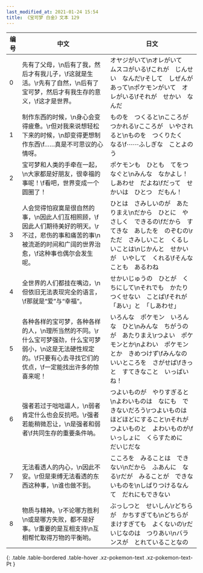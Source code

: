 ```yaml
---
last_modified_at: 2021-01-24 15:54
title: 《宝可梦 白金》文本 129
---
```

| 编号 | 中文 | 日文 |
| ---- | ---- | ---- |
| 0 | 先有了父母，\n后有了我，然后才有我儿子，\f这就是生活。\r先有了自然，\n后有了宝可梦，然后才有我生存的意义，\f这才是世界。 | オヤジがいて\nオレがいて　ムスコがいる\fこれが　じんせい　なんだ\rそして　しぜんがあって\nポケモンがいて　オレがいる\fそれが　せかい　なんだ |
| 1 | 制作东西的时候，\n身心会变得疲惫。\r但对我来说想轻松下来的时候，\n却变得更想制作东西\f……真是不可思议的心情呀。 | ものを　つくると\nこころが　つかれる\rこころが　いやされると\nものを　つくりたく　なる\f⋯⋯ふしぎな　ことよのう |
| 2 | 宝可梦和人类的手牵在一起，\n大家都是好朋友，很幸福的事呢！\f看吧，世界变成一个圆圈了！ | ポケモンも　ひとも　てをつなぐと\nみんな　なかよし！　しあわせ　だよね\fだって　せかいは　ひとつ　だもん！ |
| 3 | 人会觉得怕寂寞是很自然的事，\n因此人们互相照顾，\f因此人们期待美好的明天。\r不过，悲伤的事和痛苦的事\n被流逝的时间和广阔的世界治愈，\f这种事也偶尔会发生呢。 | ひとは　さみしいのが　あたりまえ\nだから　ひとに　やさしく　できるの\fだから　すてきな　あしたを　のぞむの\rただ　さみしいこと　くるしいことは\nじかんと　せかいが　いやして　くれる\fそんなことも　あるわね |
| 4 | 全世界的人们都挂在嘴边，\n但依旧无法表现完全的语言，\f那就是“爱”与“幸福”。 | せかいじゅうの　ひとが　くちにして\nそれでも　かたりつくせない　ことば\fそれが　「あい」と　「しあわせ」 |
| 5 | 各种各样的宝可梦，各种各样的人，\n理所当然的不同。\r什么宝可梦强劲，什么宝可梦弱小，\n这是无法硬性规定的。\f只要有心去寻找它们的优点，\f一定能找出许多的惊喜来呢！ | いろんな　ポケモン　いろんな　ひと\nみんな　ちがうのが　あたりまえ\rつよい　ポケモンとか\nよわい　ポケモンとか　きめつけず\fみんなの　いいところを　さがせば\fきっと　すてきなこと　いっぱいね！ |
| 6 | 强者若过于咄咄逼人，\n弱者肯定什么也会反抗吧。\r强者若能稍微忍让，\n是强者和弱者\f共同生存的重要条件呐。 | つよいものが　やりすぎると\nよわいものは　なにも　できないだろう\rつよいものは　ほどほどにすること\nそれが　つよいものと　よわいものが\fいっしょに　くらすために　だいじだな |
| 7 | 无法看透人的内心，\n因此不安。\r但是束缚无法看透的东西这种事，\n谁也做不到。 | こころを　みることは　できない\nだから　ふあんに　なる\rだが　みることが　できないものを\nしばりつけるなんて　だれにもできない |
| 8 | 物质与精神。\r不论哪方胜利\n或是哪方失败，都不是好事。\r重要的是互相支持\n互相帮忙取得万物的平衡哟。 | ぶっしつと　せいしん\rどちらが　かちすぎても\nどちらが　まけすぎても　よくないの\rだいじなのは　つりあい\nバランスが　とれていることなの |
{: .table .table-bordered .table-hover .xz-pokemon-text .xz-pokemon-text-Pt }